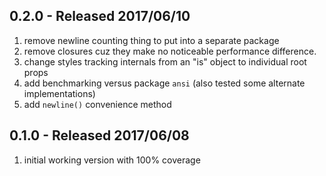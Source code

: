 ## 0.2.0 - Released 2017/06/10

1. remove newline counting thing to put into a separate package
2. remove closures cuz they make no noticeable performance difference.
3. change styles tracking internals from an "is" object to individual root props
4. add benchmarking versus package `ansi` (also tested some alternate implementations)
5. add `newline()` convenience method


## 0.1.0 - Released 2017/06/08

1. initial working version with 100% coverage
